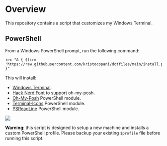 # Overview

This repository contains a script that customizes my Windows Terminal.

## PowerShell

From a Windows PowerShell prompt, run the following command:

```pwsh
iex "& { $(irm 'https://raw.githubusercontent.com/kristocopani/dotfiles/main/install.ps1') }"
```

This will install:

- [Windows Terminal](https://github.com/microsoft/terminal).
- [Hack Nerd Font](https://www.nerdfonts.com) to support oh-my-posh.
- [Oh-My-Posh](https://ohmyposh.dev/) PowerShell module.
- [Terminal-Icons](https://github.com/devblackops/Terminal-Icons) PowerShell module.
- [PSReadLine](https://docs.microsoft.com/en-us/powershell/module/psreadline/about/about_psreadline?view=powershell-7.2) PowerShell module.

![](bootstrap/assets/powershell.png)

**Warning**: this script is designed to setup a new machine and installs a custom PowerShell profile. Please backup your existing `$profile` file before running this script.



